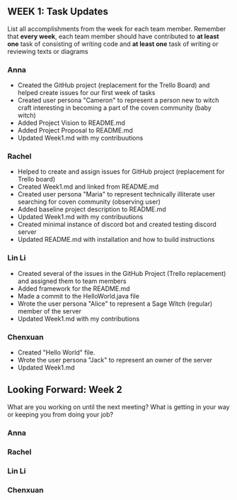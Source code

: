 ## WEEK 1: Task Updates

List all accomplishments from the week for each team member. Remember that **every week**, each team member should have contributed to **at least one** task of consisting of writing code and **at least one** task of writing or reviewing texts or diagrams

### Anna
- Created the GitHub project (replacement for the Trello Board) and helped create issues for our first week of tasks
- Created user persona "Cameron" to represent a person new to witch craft interesting in becoming a part of the coven community (baby witch)
- Added Project Vision to README.md
- Added Project Proposal to README.md
- Updated Week1.md with my contribuutions
### Rachel
- Helped to create and assign issues for GitHub project (replacement for Trello board)
- Created Week1.md and linked from README.md
- Created user persona "Maria" to represent technically illiterate user searching for coven community (observing user)
- Added baseline project description to README.md
- Updated Week1.md with my contribuutions
- Created minimal instance of discord bot and created testing discord server
- Updated README.md with installation and how to build instructions
### Lin Li
- Created several of the issues in the GitHub Project (Trello replacement) and assigned them to team members
- Added framework for the README.md
- Made a commit to the HelloWorld.java file
- Wrote the user persona "Alice" to represent a Sage Witch (regular) member of the server
- Updated Week1.md with my contributions
### Chenxuan
- Created "Hello World" file.
- Wrote  the user persona "Jack" to represent an owner of the server 
- Updated Week1.md


## Looking Forward: Week 2
What are you working on until the next meeting? What is getting in your way or keeping you from doing your job?

### Anna
### Rachel
### Lin Li
### Chenxuan
